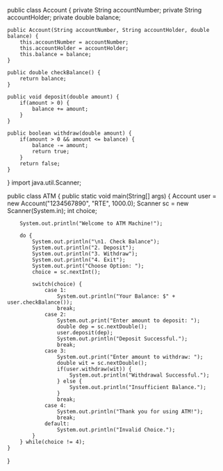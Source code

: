 public class Account {
    private String accountNumber;
    private String accountHolder;
    private double balance;

    public Account(String accountNumber, String accountHolder, double balance) {
        this.accountNumber = accountNumber;
        this.accountHolder = accountHolder;
        this.balance = balance;
    }

    public double checkBalance() {
        return balance;
    }

    public void deposit(double amount) {
        if(amount > 0) {
            balance += amount;
        }
    }

    public boolean withdraw(double amount) {
        if(amount > 0 && amount <= balance) {
            balance -= amount;
            return true;
        }
        return false;
    }

}
import java.util.Scanner;

public class ATM {
    public static void main(String[] args) {
        Account user = new Account("1234567890", "RTE", 1000.0);
        Scanner sc = new Scanner(System.in);
        int choice;

        System.out.println("Welcome to ATM Machine!");

        do {
            System.out.println("\n1. Check Balance");
            System.out.println("2. Deposit");
            System.out.println("3. Withdraw");
            System.out.println("4. Exit");
            System.out.print("Choose Option: ");
            choice = sc.nextInt();

            switch(choice) {
                case 1:
                    System.out.println("Your Balance: $" + user.checkBalance());
                    break;
                case 2:
                    System.out.print("Enter amount to deposit: ");
                    double dep = sc.nextDouble();
                    user.deposit(dep);
                    System.out.println("Deposit Successful.");
                    break;
                case 3:
                    System.out.print("Enter amount to withdraw: ");
                    double wit = sc.nextDouble();
                    if(user.withdraw(wit)) {
                        System.out.println("Withdrawal Successful.");
                    } else {
                        System.out.println("Insufficient Balance.");
                    }
                    break;
                case 4:
                    System.out.println("Thank you for using ATM!");
                    break;
                default:
                    System.out.println("Invalid Choice.");
            }
        } while(choice != 4);
    }
}


